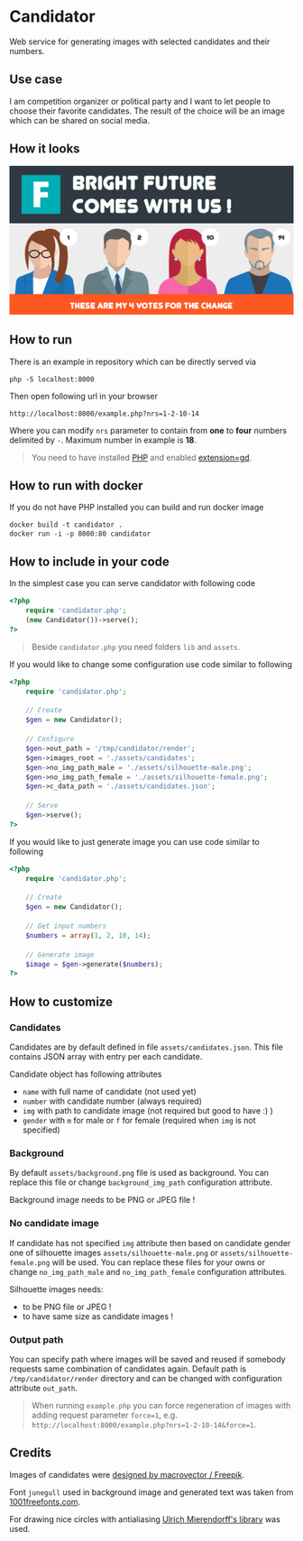 # Candidator

Web service for generating images with selected candidates and their numbers.

## Use case

I am competition organizer or political party and I want to let people to choose their favorite candidates. The result of the choice will be an image which can be shared on social media.

## How it looks

![Screenshot from included example](example.png "Screenshot from included example")

## How to run

There is an example in repository which can be directly served via

    php -S localhost:8000

Then open following url in your browser

    http://localhost:8000/example.php?nrs=1-2-10-14

Where you can modify `nrs` parameter to contain from **one** to **four** numbers delimited by `-`. Maximum number in example is **18**.

>You need to have installed [PHP](https://www.php.net/) and enabled [extension=gd](https://www.php.net/manual/en/book.image.php).

## How to run with docker

If you do not have PHP installed you can build and run docker image

    docker build -t candidator .
    docker run -i -p 8000:80 candidator

## How to include in your code

In the simplest case you can serve candidator with following code

```php
<?php
    require 'candidator.php';
    (new Candidator())->serve();
?>
```

>Beside `candidator.php` you need folders `lib` and `assets`.

If you would like to change some configuration use code similar to following

```php
<?php
    require 'candidator.php';
    
    // Create
    $gen = new Candidator();

    // Configure
    $gen->out_path = '/tmp/candidator/render';
    $gen->images_root = './assets/candidates';
    $gen->no_img_path_male = './assets/silhouette-male.png';
    $gen->no_img_path_female = './assets/silhouette-female.png';
    $gen->c_data_path = './assets/candidates.json';

    // Serve
    $gen->serve();
?>
```

If you would like to just generate image you can use code similar to following

```php
<?php
    require 'candidator.php';

    // Create
    $gen = new Candidator();

    // Get input numbers
    $numbers = array(1, 2, 10, 14);

    // Generate image
    $image = $gen->generate($numbers);
?>
```

## How to customize

### Candidates

Candidates are by default defined in file `assets/candidates.json`. This file contains JSON array with entry per each candidate. 

Candidate object has following attributes

 - `name` with full name of candidate (not used yet)
 - `number` with candidate number (always required)
 - `img` with path to candidate image (not required but good to have :) )
 - `gender` with `m` for male or `f` for female (required when `img` is not specified)
 
### Background

By default `assets/background.png` file is used as background. You can replace this file or change `background_img_path` configuration attribute.

Background image needs to be PNG or JPEG file !

### No candidate image

If candidate has not specified `img` attribute then based on candidate gender one of silhouette images `assets/silhouette-male.png` or `assets/silhouette-female.png` will be used. You can replace these files for your owns or change `no_img_path_male` and `no_img_path_female` configuration attributes.

Silhouette images needs:
 
  - to be PNG file or JPEG ! 
  - to have same size as candidate images !

### Output path

You can specify path where images will be saved and reused if somebody requests same combination of candidates again. Default path is `/tmp/candidator/render` directory and can be changed with configuration attribute `out_path`.

>When running `example.php` you can force regeneration of images with adding request parameter `force=1`, e.g. `http://localhost:8000/example.php?nrs=1-2-10-14&force=1`.

## Credits

Images of candidates were [designed by macrovector / Freepik](https://www.freepik.com/macrovector).

Font `junegull` used in background image and generated text was taken from [1001freefonts.com](https://www.1001freefonts.com/junegull.font).

For drawing nice circles with antialiasing [Ulrich Mierendorff's library](http://www.ulrichmierendorff.com/software/antialiased_arcs.html) was used.